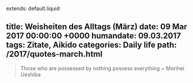 extends: default.liquid

title: Weisheiten des Alltags (März)
date:       09 Mar 2017 00:00:00 +0000
humandate:  09.03.2017
tags: Zitate, Aikido
categories: Daily life
path: /2017/quotes-march.html
---
> Those who are possessed by nothing possess everything ~ Morihei Ueshiba